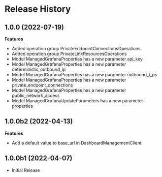 # Release History

## 1.0.0 (2022-07-19)

**Features**

  - Added operation group PrivateEndpointConnectionsOperations
  - Added operation group PrivateLinkResourcesOperations
  - Model ManagedGrafanaProperties has a new parameter api_key
  - Model ManagedGrafanaProperties has a new parameter deterministic_outbound_ip
  - Model ManagedGrafanaProperties has a new parameter outbound_i_ps
  - Model ManagedGrafanaProperties has a new parameter private_endpoint_connections
  - Model ManagedGrafanaProperties has a new parameter public_network_access
  - Model ManagedGrafanaUpdateParameters has a new parameter properties

## 1.0.0b2 (2022-04-13)

**Features**

  - Add a default value to base_url in DashboardManagementClient

## 1.0.0b1 (2022-04-07)

* Initial Release
